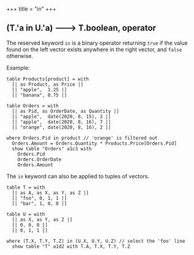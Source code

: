 +++
title = "in"
+++

## (T.'a in U.'a) 🡒 T.boolean, operator

The reserved keyword `in` is a binary operator returning `true` if the value found on the left vector exists anywhere in the right vector, and `false` otherwise.

Example:

```envision
table Products[product] = with
  [| as Product, as Price |]
  [| "apple",  1.25 |]
  [| "banana", 0.75 |]
 
table Orders = with
  [| as Pid, as OrderDate, as Quantity |]
  [| "apple",  date(2020, 8, 15), 3 |]
  [| "apple",  date(2020, 8, 16), 7 |]
  [| "orange", date(2020, 8, 16), 2 |]
 
where Orders.Pid in product // 'orange' is filtered out
  Orders.Amount = Orders.Quantity * Products.Price[Orders.Pid]
  show table "Orders" a1c3 with
    Orders.Pid
    Orders.OrderDate
    Orders.Amount
```

The `in` keyword can also be applied to tuples of vectors.

```envision
table T = with
  [| as A, as X, as Y, as Z |]
  [| "foo", 0, 1, 1 |]
  [| "bar", 1, 0, 0 |]

table U = with
  [| as X, as Y, as Z |]
  [| 0, 0, 0 |]
  [| 0, 1, 1 |]

where (T.X, T.Y, T.Z) in (U.X, U.Y, U.Z) // select the 'foo' line 
  show table "T" a1d2 with T.A, T.X, T.Y, T.Z
```
